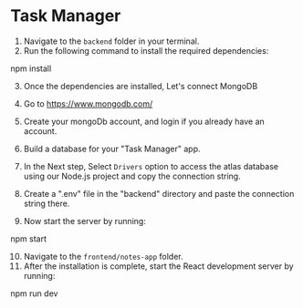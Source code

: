 # Task Manager

1. Navigate to the `backend` folder in your terminal.
2. Run the following command to install the required dependencies:
   
  npm install
 
3. Once the dependencies are installed, Let's connect MongoDB
4. Go to https://www.mongodb.com/
5. Create your mongoDb account, and login if you already have an account.
6. Build a database for your "Task Manager" app.
7. In the Next step, Select `Drivers` option to access the atlas database using our Node.js project and copy the connection string.
8. Create a ".env" file in the "backend" directory and paste the connection string there.

9. Now start the server by running:
    
  npm start

10. Navigate to the `frontend/notes-app` folder.
11. After the installation is complete, start the React development server by running:

  npm run dev
